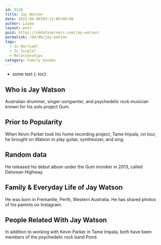 ```yaml
---
id: 3128
title: Jay Watson
date: 2021-04-06T03:12:06+00:00
author: Laima
layout: post
guid: https://ukdataservers.com/jay-watson/
permalink: /04/06/jay-watson
tags:
  - Is Married?
  - Is Single?
  - Relationships
category: Family Guides
---
```


* some text
{: toc}


## Who is Jay Watson
                  
                  
                  
Australian drummer, singer-songwriter, and psychedelic rock musician known for his solo project Gum.
                  
              
            
              
            
                
                
                
## Prior to Popularity
                  
                  
                  
When Kevin Parker took his home recording project, Tame Impala, on tour, he brought on Watson to play guitar, synthesizer, and sing.
                  
              
            
              
            
                
                
                
## Random data
                  
                  
                  
He released his debut album under the Gum moniker in 2013, called Delorean Highway.
                  
              
            
              
            
                
                
                
## Family & Everyday Life of Jay Watson
                  
                  
                  
He was born in Fremantle, Perth, Western Australia. He has shared photos of his parents on Instagram.
                  
              
            
              
            
                
                
                
## People Related With Jay Watson
                  
                  
                  
In addition to working with Kevin Parker in Tame Impala, both have been members of the psychedelic rock band Pond.
                  
              
            
              
            
                
              
            
              
              
            
            
              
            
          
          
          
